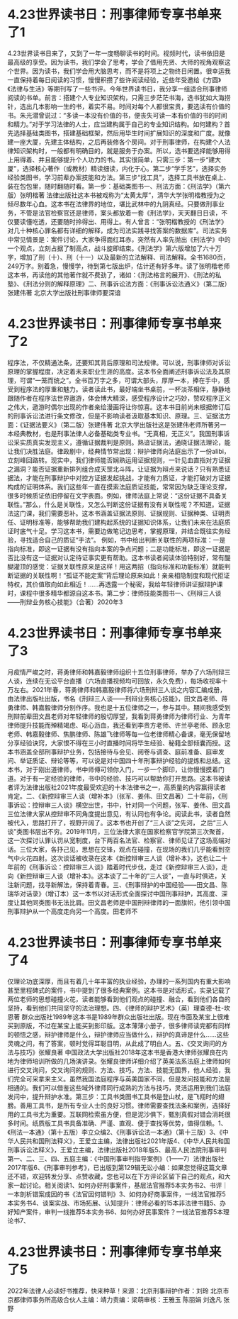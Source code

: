 # 4.23世界读书日：刑事律师专享书单来了1

4.23世界读书日来了，又到了一年一度畅聊读书的时间。视频时代，读书依旧是最高级的享受。因为读书，我们学会了思考，学会了借用先贤、大师的视角观察这个世界。因为读书，我们学会用大脑思考，而不是将项上之物终日闲置。很幸运我一直保持着每日阅读的习惯，慢慢积攒了些许阅读经验，近些年受邀给《方圆》《法律与生活》等期刊写了一些书评。今年世界读书日，我分享一组适合刑事律师阅读的书单。前言：搭建个人专业知识架构，只需三步茫茫书海，选书犹如大海捞针，选出几本影响一生的书，着实不易。时间对每个人都很宝贵，要选读有价值的书。朱光潜曾说过：“多读一本没有价值的书，便丧失可读一本有价值的书的时间和精力。”对于学习法律的人士，应当建构属于自己的专业知识结构。如何建构？首先选择基础类图书，搭建基础框架，然后用毕生时间扩展知识的深度和广度。就像建一座大厦，先建主体结构，之后再装修各个房间。对于刑事律师，在构建个人法律知识架构时，一般都有明确目的，就是服务于办案。所以，选书要选择能够用得上用得着、并且能够提升个人功力的书。其实很简单，只需三步：第一步“建大厦”，选择核心著作（或教材）精读细读，内化于心。第二步“学手艺”，选择实务经验类图书，学习前辈办案技能和方法。第三步“找工具”，选择工具书放在桌上、装在包包里，随时翻随时看。第一步：基础类图书一、刑法方面：《刑法学》（第六版）张明楷著  法律出版社这本书被戏称为“太黄太厚”，清华大学张明楷教授为之倾尽数年心血。这本书在法律界的地位，堪比武林中的九阴真经。只要做刑事业务，不管是法官检察官还是律师，案头都放着一套《刑法学》，天天翻日日读，不仅要读懂吃透，还要随时拎得出、用得上。有人曾言：“张明楷教授的《刑法学》对几十种核心罪名都有详细的解释，成为司法实践寻找答案的数据库”。司法实务中常见情景是：案件讨论，大家争得面红耳赤，突然有人率先抛出《刑法学》中的一个观点，立刻占据了制高点，战斗旋即结束。《刑法学》第六版增加了六十万字，增加了刑（十）、刑（十一）以及最新的立法解释、司法解释。全书1680页，249万字。别着急，慢慢学，待到第七版出炉，估计还有好多年。读了张明楷老师这本书，再读他的其他著作就不费劲了，诸如：《刑法格言的展开》、《刑法的私塾》、《刑法分则的解释原理》二、刑事诉讼法方面：《刑事诉讼法通义》（第二版）张建伟著  北京大学出版社刑事律师要深谙

# 4.23世界读书日：刑事律师专享书单来了2

程序法，不仅精通法条，还要知其背后原理和司法规律。可以说，刑事律师对诉讼原理的掌握程度，决定着未来职业生涯的高度。这本书全面阐述刑事诉讼法及其原理，可谓“一笼而统之”。全书百万字之多，可谓大部头，厚厚一本，捧在手中，感受到程序法的厚重和魅力。读者读此书，最好端坐书桌前，一杯淡茶相伴，静静地跟随作者在程序法世界遨游，体会博大精深，感受程序设计之巧妙，赞叹程序正义之伟大，遨游时偶尔出现的作者亲绘漫画将让你惊喜。这本书目前尚未根据修订后的刑事诉讼法进行条文修改，但是不影响读者汲取基本知识、原理。三、证据法方面：《证据法要义》（第二版）张建伟著 北京大学出版社这是张建伟老师所著另一本经典教材，也是刑事法律人必备基础类专业书。“无真相，无正义”。我国刑事诉讼采实质真实发现主义，遵循证据裁判是原则。熟谙证据法，通晓证据法理论，能让我们决胜法庭。律政剧中，经典情节常出现：辩护律师向法庭出示了一份alibi，立刻峰回路转。现实中，我们律师能否娴熟运用证据规则，一针见血直指对方证据之漏洞？能否证据重新排列组合成天罡北斗阵，让证据为辩点来说话？只有熟悉证据法，才能在刑事辩护中对控方证据发起挑战，才能有力质证，才能打破对方证据构成的证明体系。我们这些年一直在摸索法庭质证技能，常常因为缺乏理论支撑，很多时候质证依旧停留在文字表面。例如，律师法庭上常说：“这份证据不具备关联性。”那么，什么是关联性，又怎么判断这份证据有没有关联性呢？不知道。证据法这门课，我们需要恶补。这本书涵盖证据法原则、证据规则、证据种类、证明责任、证明标准等，能够帮助我们建构起系统的证据知识体系，让我们未来在法庭质证时底气十足。学习这本书，需要边做笔记边思考，掌握原理，并结合既往实务经验，寻找适合自己的质证“手法”。 例如，书中给出判断关联性的两项标准：一是指向标准，即这一证据有没有指向本案的争点问题；二是功能标准，即这一证据是否比没有这一证据对认定待证事实更有帮助。这本书读者阅读体验特别好，常有醍醐灌顶的感觉：证据关联性原来是这样！用这两招（指向标准和功能标准）就能判断证据的关联性啊！“孤证不能定案”背后理论原来如此！亲亲相隐制度和现代拒证特权，其价值取向如此相近！……再透露一个秘密，我给年轻律师讲证据辩护课时，课程中很多精华都源自这本书。第二步：律师技能类图书一、《刑辩三人谈——刑辩业务核心技能》（合著）2020年3

# 4.23世界读书日：刑事律师专享书单来了3

月疫情严峻之时，蒋勇律师和韩嘉毅律师组织十五位刑事律师，举办了六场刑辩三人谈，连续在无讼平台直播（六场直播视频均可回放，永久免费），每场收视率十万左右。2021年春，蒋勇律师和韩嘉毅律师将六场刑辩三人谈之内容汇编成册，由法律出版社出版，书名《刑辩三人谈——刑辩业务核心技能》，田文昌老师、蒋勇律师、韩嘉毅律师分别作序。我也是十五位律师之一，参与其中。期间我感受到刑辩前辈田文昌老师对年轻律师的殷切厚望，我看到蒋勇律师为律师行业、为青年律师提升技能而殚精竭虑、呕心沥血，我还看到李贵方老师、许兰亭老师、顾永忠老师、韩嘉毅律师、焦鹏律师、陈雄飞律师等每一位老律师精心备课，毫无保留地分享经验诀窍，大家恨不得在三小时直播时间将毕生经验、秘籍全部倾囊而授。这本书涵盖全部刑事辩护业务，包括接待与会见、阅卷与调查、庭前准备、庭审发问、举证质证、辩论等等，可以说是对中国四十年刑事辩护经验的提炼和总结。这本书，对于刚出道律师，书中师傅可领你入门，一步一个脚印，让你慢慢摸着门道。对于有一定经验的律师，书中的经验、技巧可以帮助你打开思路。这本书被读者评为法律出版社2021年度最受欢迎的十本法律书之一，高质量的内容赢得读者肯定。二、《新控辩审三人谈（增补本》（张军、姜伟、田文昌著）二十年前，《刑事诉讼：控辩审三人谈》横空出世，书中，针对同一个问题，张军、姜伟、田文昌三位法律大家从控辩审不同角度提出意见，有认同也有争论。阅读此书，读者自然被代入，思路打开了，视野开阔了。这本书也开创了“三人谈”之先河， 之后“三人谈”类图书层出不穷。2019年11月，三位法律大家在国家检察官学院第三次聚首，这一次探讨认罪认罚从宽制度，台下两百名法官、检察官、律师见证了这场高端对话。三位大家，各抒己见，思想在交锋，观点在碰撞，在现场的我们几乎能看到空气中火花四射。这次谈话被收录在这本《新控辩审三人谈（增补本》，这也让二十年前的《刑事诉讼：控辩审三人谈》踏着时代步伐，走过《新控辩审三人谈》，走向《新控辩审三人谈（增补本》。这本谈了二十年的“三人谈”，一直与时俱进，关注新问题，找寻新解法，保持着青春。三、《刑事辩护的中国经验——田文昌、陈瑞华对话录》（增订本）这一本书以对话形式全面探讨中国刑事辩护，其高度、深度让其他同类图书无法比肩。田文昌老师是中国刑辩律师的一面旗帜，他引领中国刑事辩护从一个高度走向另一个高度。田老师不

# 4.23世界读书日：刑事律师专享书单来了4

仅理论功底深厚，而且有着几十年丰富的执业经验，办理的一系列国内有重大影响甚至里程碑式的案件，书中提到了很多经典案例。这本书是对话形式，实录记载了两位老师的思想碰撞火花，读者能够看到他们观点的碰撞、融合，看到他们各自的坚持，看到他们共同坚守的法治理想。四、《律师的辩护艺术》（英）理查德-杜-坎恩著  群众出版社1989年这本书是1989年群众出版社出版。现在市面及某宝上很难买到原版，不过在某宝上能买到影印版。这本薄薄小册子，很多律师读完都有同样的顿悟之感，辩护律师是什么，辩护律师应当做什么，辩护的真谛是什么……这些灵魂之问，有了答案，顿时觉得耳聪目明，从此成了明白人。五、《交叉询问的方法与技巧》张耀良著 中国政法大学出版社2018年这本书是香港大律师张耀良在内地为律师培训所做的几场演讲录。张耀良律师详细介绍了英美法系法庭上律师如何进行交叉询问，交叉询问的规则、方法、技巧。方法、技能无国界，他人经验，我们完全可采拿来主义。虽然我国法庭程序与英美国家不同，但是发问技能和方法是相通的。我们可以借鉴这些域外律师同行成熟的方法与技巧，灵活运用到我们法庭发问中，提升辩护水准。第三步：工具书类图书工具书是登山杖，是飞翔时的翅膀。善用工具书，是所有专业人士的良好习惯。律师需要查找法条和案例，选择好用的工具书尤为重要。互联网检索虽方便，但是泥沙俱下，甄别真假对错会消耗很多时间。纸质版工具书具备准确、严谨、直观、便于查找等优势，值得信赖。1、《刑法一本通》（第十五版）李立众编2、《刑事诉讼法一本通》（第十三版）3、《中华人民共和国刑法释义》，王爱立主编，法律出版社2021年版4、《中华人民共和国刑事诉讼法释义》，王爱立主编，法律出版社2018年版5、最高人民法院刑事审判第一、二、三、四、五庭主编：《中国刑事审判指导案例》（1——7）法律出版社2017年版6、《刑事审判参考》，已出版到第129辑无讼小编：如果您觉得这篇文章还不错，欢迎转发分享、点赞收藏，您也可以在下方评论区留下自己的观点，和大家一起讨论。相关阅读1、如何办好刑事案件，基层法官推荐5本实务书2、书评｜一本剖析错案成因的书《法官因何错判》3、如何办好商事案件，一线法官推荐5本实务书4、谈案实战、市场拓展、认知提升：律师必看的15本非法律书籍5、办好知产案件，审判一线推荐5本实务书6、如何办好民事案件？一线法官推荐5本理论书7、

# 4.23世界读书日：刑事律师专享书单来了5

2022年法律人必读好书推荐，快来种草！来源：北京刑事辩护作者：刘玲 北京市京都律师事务所高级合伙人主编：靖力责编：梁萌审核：王雅玉 陈丽娟 刘逸凡 张野

